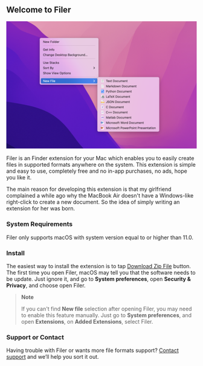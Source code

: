 ## Welcome to Filer
![](https://github.com/HuangRunHua/FilerApp/blob/main/intro.png)

Filer is an Finder extension for your Mac which enables you to easily create files in supported formats anywhere on the system. This extension is simple and easy to use, completely free and no in-app purchases, no ads, hope you like it.

The main reason for developing this extension is that my girlfriend complained a while ago why the MacBook Air doesn't have a Windows-like right-click to create a new document. So the idea of simply writing an extension for her was born.

### System Requirements
Filer only supports macOS with system version equal to or higher than 11.0.

### Install
The easiest way to install the extension is to tap [Download Zip File](https://github.com/HuangRunHua/FilerApp/releases/download/v1.0/Filer.app.zip) button. The first time you open Filer, macOS may tell you that the software needs to be update. Just ignore it, and go to **System preferences**, open **Security & Privacy**, and choose open Filer.

> **Note**
> 
> If you can't find **New file** selection after opening Filer, you may need to enable this feature manually. Just go to **System preferences**, and open **Extensions**, on **Added Extensions**, select Filer.

### Support or Contact
Having trouble with Filer or wants more file formats support? [Contact support](h76eddy@icloud.com) and we’ll help you sort it out.
